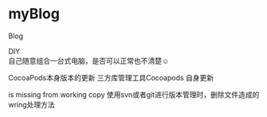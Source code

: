 # myBlog

Blog 

DIY   
	自己随意组合一台式电脑，是否可以正常也不清楚☺


CocoaPods本身版本的更新
	三方库管理工具Cocoapods 自身更新
	

is missing from working copy
	使用svn或者git进行版本管理时，删除文件造成的wring处理方法
